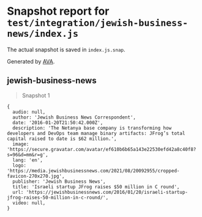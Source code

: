 # Snapshot report for `test/integration/jewish-business-news/index.js`

The actual snapshot is saved in `index.js.snap`.

Generated by [AVA](https://avajs.dev).

## jewish-business-news

> Snapshot 1

    {
      audio: null,
      author: 'Jewish Business News Correspondent',
      date: '2016-01-20T21:50:42.000Z',
      description: 'The Netanya base company is transforming how developers and DevOps team manage binary artifacts: JFrog’s total capital raised to date is $62 million.',
      image: 'https://secure.gravatar.com/avatar/ef610b6b65a143e22530efd42a8c40f8?s=96&d=mm&r=g',
      lang: 'en',
      logo: 'https://media.jewishbusinessnews.com/2021/08/20092955/cropped-favicon-270x270.jpg',
      publisher: 'Jewish Business News',
      title: 'Israeli startup JFrog raises $50 million in C round',
      url: 'https://jewishbusinessnews.com/2016/01/20/israeli-startup-jfrog-raises-50-million-in-c-round/',
      video: null,
    }
